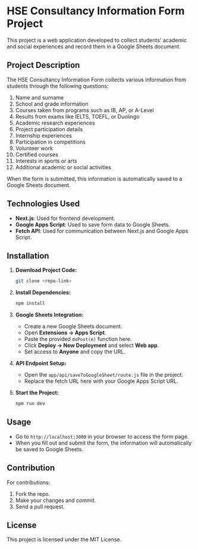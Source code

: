 # HSE Consultancy Information Form Project

This project is a web application developed to collect students' academic and social experiences and record them in a Google Sheets document.

## Project Description

The HSE Consultancy Information Form collects various information from students through the following questions:

1. Name and surname
2. School and grade information
3. Courses taken from programs such as IB, AP, or A-Level
4. Results from exams like IELTS, TOEFL, or Duolingo
5. Academic research experiences
6. Project participation details
7. Internship experiences
8. Participation in competitions
9. Volunteer work
10. Certified courses
11. Interests in sports or arts
12. Additional academic or social activities

When the form is submitted, this information is automatically saved to a Google Sheets document.

## Technologies Used

- **Next.js**: Used for frontend development.
- **Google Apps Script**: Used to save form data to Google Sheets.
- **Fetch API**: Used for communication between Next.js and Google Apps Script.

## Installation

1. **Download Project Code:**
   ```bash
   git clone <repo-link>
   ```

2. **Install Dependencies:**
   ```bash
   npm install
   ```

3. **Google Sheets Integration:**
   - Create a new Google Sheets document.
   - Open **Extensions → Apps Script**.
   - Paste the provided `doPost(e)` function here.
   - Click **Deploy → New Deployment** and select **Web app**.
   - Set access to **Anyone** and copy the URL.

4. **API Endpoint Setup:**
   - Open the `app/api/saveToGoogleSheet/route.js` file in the project.
   - Replace the fetch URL here with your Google Apps Script URL.

5. **Start the Project:**
   ```bash
   npm run dev
   ```

## Usage

- Go to `http://localhost:3000` in your browser to access the form page.
- When you fill out and submit the form, the information will automatically be saved to Google Sheets.

## Contribution

For contributions:
1. Fork the repo.
2. Make your changes and commit.
3. Send a pull request.

## License

This project is licensed under the MIT License.


